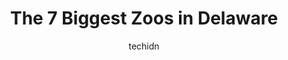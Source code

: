 ---
layout: ampstory
image: https://i0.wp.com/paketmu.com/wp-content/uploads/2023/06/the-little-farm-de-0-in-delaware-1686372233.jpeg?resize=640,853
author: techidn
featured: false
description: Explore the diverse Zoo scene in Delaware, home to an incredible selection of 7 establishments catering to every taste. Whether youre in search of iconic favorites or undiscovered treasures
title: The 7 Biggest Zoos in Delaware
cover:
   title: The 7 Biggest Zoos in Delaware
   subtitle: RICKPATE
   background: https://paketmu.com/wp-content/uploads/2023/06/the-little-farm-de-0-in-delaware-1686372233.jpeg

pages: 
 - layout: thirds
   top: <h1>#1 Brandywine Zoo</h1>
   bottom: "<p>An intimate, pleasant zoo in the north part of the city. If you have kids, definitely take them here if you can. If you dont, I still recommend coming here anyway, becau</p>"
   background: https://paketmu.com/wp-content/uploads/2023/06/the-little-farm-de-1-in-delaware-1686372234.jpeg
   backgroundblur: true
 - layout: thirds
   top: <h1>#2 Barn Hill Preserve of Delaware</h1>
   bottom: "<p>I went with a friend for her birthday. The experience with all the animals was incredible.   I wasnt sure Id brave the cold temp to get into the water,  but I took the </p>"
   background: https://paketmu.com/wp-content/uploads/2023/06/the-little-farm-de-2-in-delaware-1686372236.jpeg
   cta:
      link: https://paketmu.com/the-7-biggest-zoos-in-delaware/
      text: The 7 Biggest Zoos in Delaware
 - layout: thirds
   top: <h1>#3 Gordon Pond Wildlife Area</h1>
   bottom: "<p>Grrsat place for a walk. There is a shady path and a walk way to the ocean. The people were kind on the trail relaxing experience.</p>"
   background: https://paketmu.com/wp-content/uploads/2023/06/the-little-farm-de-3-in-delaware-1686372236.jpeg
   cta:
      link: https://paketmu.com/the-7-biggest-zoos-in-delaware/
      text: The 7 Biggest Zoos in Delaware
 - layout: thirds
   top: <h1>#4 3 Palms Zoo</h1>
   bottom: "<p>1060 Vandyke Greenspring Rd, Townsend, DE 19734, United States</p>"
   background: https://images.unsplash.com/photo-1599422314077-f4dfdaa4cd09?ixlib=rb-4.0.3&ixid=MnwxMjA3fDB8MHxwaG90by1wYWdlfHx8fGVufDB8fHx8&auto=format&fit=crop&w=640&h=853&q=80
   cta:
      link: https://paketmu.com/the-7-biggest-zoos-in-delaware/
      text: The 7 Biggest Zoos in Delaware
 - layout: thirds
   top: <h1>#5 The Little Farm DE</h1>
   bottom: "<p>4664 Westville Rd, Camden Wyoming, DE 19934, United States</p>"
   background: https://images.unsplash.com/photo-1484589065579-248aad0d8b13?ixlib=rb-4.0.3&ixid=MnwxMjA3fDB8MHxwaG90by1wYWdlfHx8fGVufDB8fHx8&auto=format&fit=crop&w=640&h=853&q=80
   cta:
      link: https://paketmu.com/the-7-biggest-zoos-in-delaware/
      text: The 7 Biggest Zoos in Delaware
 - layout: thirds
   top: <h1>#6 Barnyard</h1>
   bottom: "<p>Wilmington, DE 19802, United States</p>"
   background: https://images.unsplash.com/photo-1567360425618-1594206637d2?ixlib=rb-4.0.3&ixid=MnwxMjA3fDB8MHxwaG90by1wYWdlfHx8fGVufDB8fHx8&auto=format&fit=crop&w=640&h=853&q=80
   cta:
      link: https://paketmu.com/the-7-biggest-zoos-in-delaware/
      text: The 7 Biggest Zoos in Delaware
 - layout: thirds
   top: <h1>#7 Midlands Wildlife Area</h1>
   bottom: "<p>Indian River School District, Georgetown, DE 19947, United States</p>"
   background: https://images.unsplash.com/photo-1496096265110-f83ad7f96608?ixlib=rb-4.0.3&ixid=MnwxMjA3fDB8MHxwaG90by1wYWdlfHx8fGVufDB8fHx8&auto=format&fit=crop&w=640&h=853&q=80
   cta:
      link: https://paketmu.com/the-7-biggest-zoos-in-delaware/
      text: The 7 Biggest Zoos in Delaware
 - layout: thirds
   middle: Continue reading...
   background: https://images.unsplash.com/photo-1564951434112-64d74cc2a2d7?ixlib=rb-4.0.3&ixid=MnwxMjA3fDB8MHxwaG90by1wYWdlfHx8fGVufDB8fHx8&auto=format&fit=crop&w=640&h=853&q=80
   cta:
      link: https://paketmu.com/the-7-biggest-zoos-in-delaware/
      text: The 7 Biggest Zoos in Delaware
      
---